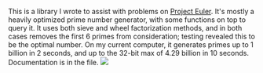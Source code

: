 This is a library I wrote to assist with problems on [Project Euler](https://projecteuler.net/). It's mostly a heavily optimized prime number generator, with some functions on top to query it. It uses both sieve and wheel factorization methods, and in both cases removes the first 6 primes from consideration; testing revealed this to be the optimal number. On my current computer, it generates primes up to 1 billion in 2 seconds, and up to the 32-bit max of 4.29 billion in 10 seconds. Documentation is in the file.
![](https://imgur.com/qrHKIiG)
